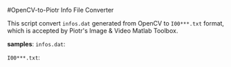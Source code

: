 #OpenCV-to-Piotr Info File Converter

This script convert `infos.dat` generated from OpenCV to `I00***.txt` format, which is accepted by Piotr's Image & Video Matlab Toolbox.

**samples**:
`infos.dat`:

`I00***.txt`:
